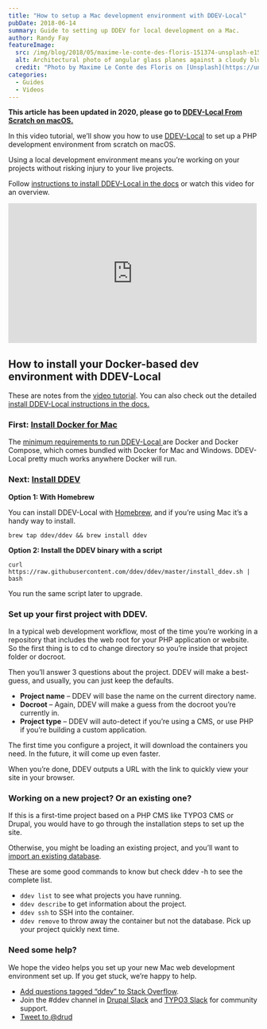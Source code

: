 ```yaml
---
title: "How to setup a Mac development environment with DDEV-Local"
pubDate: 2018-06-14
summary: Guide to setting up DDEV for local development on a Mac.
author: Randy Fay
featureImage:
  src: /img/blog/2018/05/maxime-le-conte-des-floris-151374-unsplash-e1526982174493.jpg
  alt: Architectural photo of angular glass planes against a cloudy blue sky
  credit: "Photo by Maxime Le Conte des Floris on [Unsplash](https://unsplash.com/?utm%5Fsource=unsplash&utm%5Fmedium=referral&utm%5Fcontent=creditCopyText)."
categories:
  - Guides
  - Videos
---
```


**This article has been updated in 2020, please go to [DDEV-Local From Scratch on macOS.](https://ddev.com/ddev-local/watch-ddev-local-from-scratch-with-macos/)**

In this video tutorial, we’ll show you how to use [DDEV-Local](https://ddev.com/what-is-ddev/) to set up a PHP development environment from scratch on macOS.

Using a local development environment means you’re working on your projects without risking injury to your live projects.

Follow [instructions to install DDEV-Local in the docs](https://ddev.readthedocs.io/en/latest/#installation) or watch this video for an overview.

<div class="video-container">
<iframe loading="lazy" title="DDEV-Local from scratch on macOS" width="500" height="281" src="https://www.youtube.com/embed/1kG94UjS8XE?feature=oembed" frameborder="0" allow="accelerometer; autoplay; encrypted-media; gyroscope; picture-in-picture" allowfullscreen=""></iframe>
</div>

## How to install your Docker-based dev environment with DDEV-Local

These are notes from the [video tutorial](https://www.youtube.com/watch?v=1kG94UjS8XE). You can also check out the detailed [install DDEV-Local instructions in the docs.](https://ddev.readthedocs.io/en/latest/#installation)

### First: [Install Docker for Mac](https://docs.docker.com/docker-for-mac/install/)

The [minimum requirements to run DDEV-Local ](https://ddev.readthedocs.io/en/latest/#system-requirements)are Docker and Docker Compose, which comes bundled with Docker for Mac and Windows. DDEV-Local pretty much works anywhere Docker will run.

### Next: [Install DDEV](https://ddev.readthedocs.io/en/latest/#installation)

**Option 1: With Homebrew**

You can install DDEV-Local with [Homebrew](https://brew.sh/), and if you’re using Mac it’s a handy way to install.

`brew tap ddev/ddev && brew install ddev`

**Option 2: Install the DDEV binary with a script**

`curl https://raw.githubusercontent.com/ddev/ddev/master/install_ddev.sh | bash`

You run the same script later to upgrade.

### Set up your first project with DDEV.

In a typical web development workflow, most of the time you’re working in a repository that includes the web root for your PHP application or website. So the first thing is to cd to change directory so you’re inside that project folder or docroot.

Then you’ll answer 3 questions about the project. DDEV will make a best-guess, and usually, you can just keep the defaults.

- **Project name** – DDEV will base the name on the current directory name.
- **Docroot** – Again, DDEV will make a guess from the docroot you’re currently in.
- **Project type** – DDEV will auto-detect if you’re using a CMS, or use PHP if you’re building a custom application.

The first time you configure a project, it will download the containers you need. In the future, it will come up even faster.

When you’re done, DDEV outputs a URL with the link to quickly view your site in your browser.

### Working on a new project? Or an existing one?

If this is a first-time project based on a PHP CMS like TYPO3 CMS or Drupal, you would have to go through the installation steps to set up the site.

Otherwise, you might be loading an existing project, and you’ll want to [import an existing database](https://ddev.readthedocs.io/en/latest/users/cli-usage/#database-imports).

These are some good commands to know but check ddev -h to see the complete list.

- `ddev list` to see what projects you have running.
- `ddev describe` to get information about the project.
- `ddev ssh` to SSH into the container.
- `ddev remove` to throw away the container but not the database. Pick up your project quickly next time.

### Need some help?

We hope the video helps you set up your new Mac web development environment set up. If you get stuck, we’re happy to help.

- [Add questions tagged “ddev” to Stack Overflow](https://stackoverflow.com/questions/tagged/ddev).
- Join the #ddev channel in [Drupal Slack](https://drupal.slack.com/messages/C5TQRQZRR) and [TYPO3 Slack](https://typo3.slack.com/messages/C8TRNQ601) for community support.
- [Tweet to @drud](https://twitter.com/intent/tweet?screen%5Fname=drud&ref%5Fsrc=twsrc%5Etfw)
